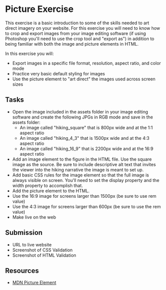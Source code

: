 # Picture Exercise
This exercise is a basic introduction to some of the skills needed to art direct imagery on your website. For this exercise you will need to know how to crop and export images from your image editing software (if using Photoshop you'll need to use the crop tool and "export as") in addition to being familiar with both the image and picture elements in HTML.

In this exercise you will:
- Export images in a specific file format, resolution, aspect ratio, and color mode
- Practice very basic default styling for images
- Use the picture element to "art direct" the images used across screen sizes

## Tasks
- Open the image included in the assets folder in your image editing software and create the following JPGs in RGB mode and save in the assets folder:
  -  An image called "hiking_square" that is 800px wide and at the 1:1 aspect ratio
  -  An image called "hiking_4_3" that is 1500px wide and at the 4:3 aspect ratio
  -  An image called "hiking_16_9" that is 2200px wide and at the 16:9 aspect ratio
-  Add an image element to the figure in the HTML file. Use the square image as the source. Be sure to include descriptive alt text that invites the viewer into the hiking narrative the image is meant to set up.
-  Add basic CSS rules for the image element so that the full image is always visible on screen. You'll need to set the display property and the width property to accomplish that.
-  Add the picture element to the HTML. 
  -  Use the 16:9 image for screens larger than 1500px (be sure to use rem value)
  - Use the 4:3 image for screens larger than 600px (be sure to use the rem value)
- Make live on the web

## Submission
- URL to live website
- Screenshot of CSS Validation
- Screenshot of HTML Validation

## Resources
- [MDN Picture Element](https://developer.mozilla.org/en-US/docs/Web/HTML/Element/picture)
